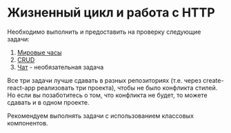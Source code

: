 Жизненный цикл и работа с HTTP
===

Необходимо выполнить и предоставить на проверку следующие задачи:

1. [Мировые часы](watches)
1. [CRUD](crud)
1. [Чат](chat) - необязательная задача

Все три задачи лучше сдавать в разных репозиториях (т.е. через create-react-app реализовать три проекта), чтобы не было конфликта стилей. Но если вы позаботитесь о том, что конфликта не будет, то можете сдавать и в одном проекте.

Рекомендуем выполнять задачи с использованием классовых компонентов.
